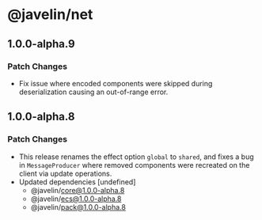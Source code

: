 # @javelin/net

## 1.0.0-alpha.9

### Patch Changes

- Fix issue where encoded components were skipped during deserialization causing an out-of-range error.

## 1.0.0-alpha.8

### Patch Changes

- This release renames the effect option `global` to `shared`, and fixes a bug in `MessageProducer` where removed components were recreated on the client via update operations.
- Updated dependencies [undefined]
  - @javelin/core@1.0.0-alpha.8
  - @javelin/ecs@1.0.0-alpha.8
  - @javelin/pack@1.0.0-alpha.8
